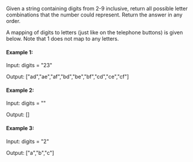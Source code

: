 <p>Given a string containing digits from 2-9 inclusive, return all possible letter combinations that the number could represent. Return the answer in any order.</p>

<p>A mapping of digits to letters (just like on the telephone buttons) is given below. Note that 1 does not map to any letters.</p>

<h4>Example 1:</h4>

<p>Input: digits = "23"</p>
<p>Output: ["ad","ae","af","bd","be","bf","cd","ce","cf"]</p>

<h4>Example 2:</h4>

<p>Input: digits = ""</p>
<p>Output: []</p>

<h4>Example 3:</h4>

<p>Input: digits = "2"</p>
<p>Output: ["a","b","c"]</p>
